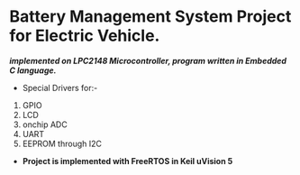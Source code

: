 # Battery Management System Project for Electric Vehicle.

***implemented on LPC2148 Microcontroller, program written in Embedded C language.***

* Special Drivers for:- 
1. GPIO
2. LCD
3. onchip ADC
4. UART
5. EEPROM through I2C

* **Project is implemented with FreeRTOS in Keil uVision 5**
